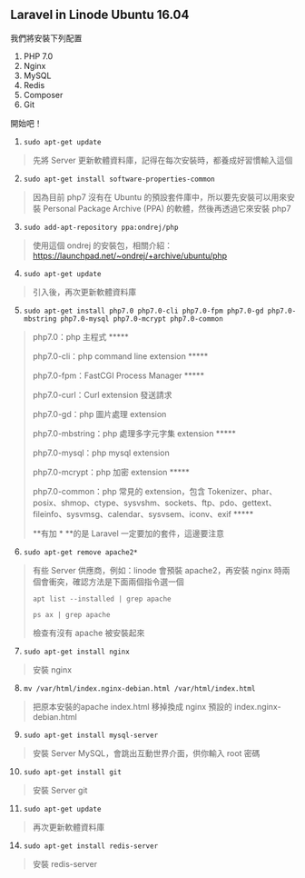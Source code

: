 ## Laravel in Linode Ubuntu 16.04

我們將安裝下列配置

1. PHP 7.0
2. Nginx
3. MySQL
3. Redis
4. Composer
5. Git

開始吧！

1. ```sudo apt-get update```
> 先將 Server 更新軟體資料庫，記得在每次安裝時，都養成好習慣輸入這個

2. ```sudo apt-get install software-properties-common```
> 因為目前 php7 沒有在 Ubuntu 的預設套件庫中，所以要先安裝可以用來安裝 Personal Package Archive (PPA) 的軟體，然後再透過它來安裝 php7

3. ```sudo add-apt-repository ppa:ondrej/php```
> 使用這個 ondrej 的安裝包，相關介紹：https://launchpad.net/~ondrej/+archive/ubuntu/php

4. ```sudo apt-get update```
> 引入後，再次更新軟體資料庫

5. ```sudo apt-get install php7.0 php7.0-cli php7.0-fpm php7.0-gd php7.0-mbstring php7.0-mysql php7.0-mcrypt php7.0-common```
> php7.0：php 主程式 *****
> 
> php7.0-cli：php command line extension *****
> 
> php7.0-fpm：FastCGI Process Manager *****
> 
> php7.0-curl：Curl extension 發送請求
> 
> php7.0-gd：php 圖片處理 extension
> 
> php7.0-mbstring：php 處理多字元字集 extension *****
> 
> php7.0-mysql：php mysql extension 
> 
> php7.0-mcrypt：php 加密 extension *****
> 
> php7.0-common：php 常見的 extension，包含 Tokenizer、phar、posix、shmop、ctype、sysvshm、sockets、ftp、pdo、gettext、fileinfo、sysvmsg、calendar、sysvsem、iconv、exif *****
> 
> **有加 * **的是 Laravel 一定要加的套件，這邊要注意

6. ```sudo apt-get remove apache2*```
> 有些 Server 供應商，例如：linode 會預裝 apache2，再安裝 nginx 時兩個會衝突，確認方法是下面兩個指令選一個
> 
> `apt list --installed | grep apache`
> 
> `ps ax | grep apache`
> 
> 檢查有沒有 apache 被安裝起來

7. ```sudo apt-get install nginx```
> 安裝 nginx

8. ```mv /var/html/index.nginx-debian.html /var/html/index.html```
> 把原本安裝的apache index.html 移掉換成 nginx 預設的 index.nginx-debian.html

9. ```sudo apt-get install mysql-server```
> 安裝 Server MySQL，會跳出互動世界介面，供你輸入 root 密碼

10. ```sudo apt-get install git```
> 安裝 Server git

11. ```sudo apt-get update```
> 再次更新軟體資料庫

14. ```sudo apt-get install redis-server```
> 安裝 redis-server
